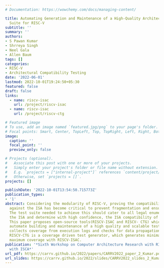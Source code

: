 ```yaml
---
# Documentation: https://wowchemy.com/docs/managing-content/

title: Automating Generation and Maintenance of a High-Quality Architectural Test
  Suite for RISC-V
subtitle: ''
summary: ''
authors:
- S Pawan Kumar
- Shrreya Singh
- Neel Gala
- Allen Baum
tags: []
categories: 
- RISC-V
- Architectural Compatibility Testing
date: '2022-06-01'
lastmod: 2022-10-01T19:24:50+05:30
featured: false
draft: false
links:
  - name: riscv-isac
    url: /project/riscv-isac
  - name: riscv-isac
    url: /project/riscv-ctg

# Featured image
# To use, add an image named `featured.jpg/png` to your page's folder.
# Focal points: Smart, Center, TopLeft, Top, TopRight, Left, Right, BottomLeft, Bottom, BottomRight.
image:
  caption: ''
  focal_point: ''
  preview_only: false

# Projects (optional).
#   Associate this post with one or more of your projects.
#   Simply enter your project's folder or file name without extension.
#   E.g. `projects = ["internal-project"]` references `content/project/deep-learning/index.md`.
#   Otherwise, set `projects = []`.
projects: []

publishDate: '2022-10-01T13:54:50.715773Z'
publication_types:
- '1'
abstract: Considering the modularity of RISC-V, proving the compatibility of implementations
  against the ISA has become critical to prevent fragmentation and ensure its success.
  The test suite needed to achieve this should cater to all legal enumerations of
  the ISA and determine with high confidence, the ISA compatibility of the target.
  This paper proposes open-source tools(RISCV-ISAC and RISCV- CTG) which significantly
  automate building and maintenance of a high quality and scalable test suite. RISCV-ISAC
  collects coverage from execution logs and checks for data propagation to signature.
  RISCV-CTG is a coverage driven test generator, which generates minimal tests for
  maximum coverage with RISCV-ISAC.
publication: '*Sixth Workshop on Computer Architecture Research with RISC-V, Co-located
  with ISCA*'
url_pdf: https://carrv.github.io/2022/papers/CARRV2022_paper_2_Kumar.pdf
url_slides: https://carrv.github.io/2022/slides/CARRV2022_slides_2_Kumar.pdf 
---
```

